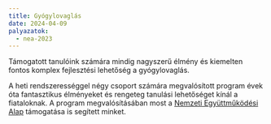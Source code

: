 ```yaml
---
title: Gyógylovaglás
date: 2024-04-09
palyazatok:
  - nea-2023
---
```


Támogatott tanulóink számára mindig nagyszerű élmény és kiemelten fontos komplex fejlesztési lehetőség a gyógylovaglás.
<!--more-->

A heti rendszerességgel négy csoport számára megvalósított program évek óta fantasztikus élményeket és rengeteg tanulási lehetőséget kínál a fiataloknak. 
A program megvalósításában most a [Nemzeti Együttműködési Alap](https://civil.info.hu/nea/kezdolap/bemutatkozas/index.html) támogatása is segített minket.
